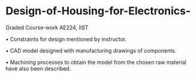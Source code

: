 # Design-of-Housing-for-Electronics-
Graded Course-work AE224, IIST

• Constraints for design mentioned by instructor.

• CAD model designed with manufacturing drawings of components.

• Machining processes to obtain the model from the chosen raw material have also been described.
